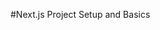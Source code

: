 #Next.js Project Setup and Basics


<!-- "paths": {
      "@/components/*": ["components/*"],
      "@/hooks/*": ["hooks/*"],
      "@/utils/*": ["utils/*"],
      "@/context/*": ["context/*"],
      "@/assets/*": ["assets/*"]
    } -->